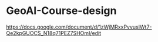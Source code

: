# GeoAI-Course-design

https://docs.google.com/document/d/1zWjMRxxPvvusIWt7-Qe2kpGUOCS_N18q71PEZ7SHOmI/edit
